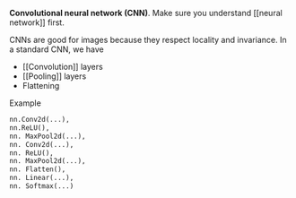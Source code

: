 **Convolutional neural network (CNN)**. Make sure you understand [[neural network]] first.

CNNs are good for images because they respect locality and invariance. In a standard CNN, we have

- [[Convolution]] layers
- [[Pooling]] layers
- Flattening

Example

```py
nn.Conv2d(...),
nn.ReLU(),
nn. MaxPool2d(...),
nn. Conv2d(...),
nn. ReLU(),
nn. MaxPool2d(...),
nn. Flatten(),
nn. Linear(...),
nn. Softmax(...)
```